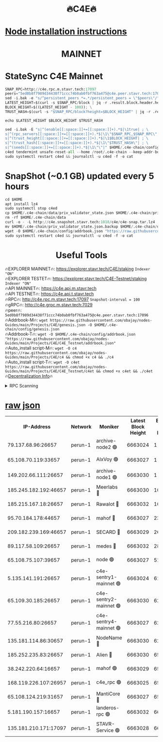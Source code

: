 <h1 align="center"> 🔥C4E🔥</h1>

[Node installation instructions](https://github.com/obajay/nodes-Guides/tree/main/Projects/C4E)
=

<h1 align="center"> MAINNET</h1>

# StateSync C4E Mainnet
```python
SNAP_RPC=http://c4e.rpc.m.stavr.tech:17097
peers="5ed0b8f7989d34438f71ccc74b0ab0fbf763a475@c4e.peer.stavr.tech:17096"
sed -i.bak -e "s/^persistent_peers *=.*/persistent_peers = \"$peers\"/" $HOME/.c4e-chain/config/config.toml
LATEST_HEIGHT=$(curl -s $SNAP_RPC/block | jq -r .result.block.header.height); \
BLOCK_HEIGHT=$((LATEST_HEIGHT - 100)); \
TRUST_HASH=$(curl -s "$SNAP_RPC/block?height=$BLOCK_HEIGHT" | jq -r .result.block_id.hash)

echo $LATEST_HEIGHT $BLOCK_HEIGHT $TRUST_HASH

sed -i.bak -E "s|^(enable[[:space:]]+=[[:space:]]+).*$|\1true| ; \
s|^(rpc_servers[[:space:]]+=[[:space:]]+).*$|\1\"$SNAP_RPC,$SNAP_RPC\"| ; \
s|^(trust_height[[:space:]]+=[[:space:]]+).*$|\1$BLOCK_HEIGHT| ; \
s|^(trust_hash[[:space:]]+=[[:space:]]+).*$|\1\"$TRUST_HASH\"| ; \
s|^(seeds[[:space:]]+=[[:space:]]+).*$|\1\"\"|" $HOME/.c4e-chain/config/config.toml
c4ed tendermint unsafe-reset-all --home /root/.c4e-chain --keep-addr-book
sudo systemctl restart c4ed && journalctl -u c4ed -f -o cat
```
# SnapShot (~0.1 GB) updated every 5 hours
```python
cd $HOME
apt install lz4
sudo systemctl stop c4ed
cp $HOME/.c4e-chain/data/priv_validator_state.json $HOME/.c4e-chain/priv_validator_state.json.backup
rm -rf $HOME/.c4e-chain/data
curl -o - -L http://c4e.snapshot.stavr.tech:1018/c4e/c4e-snap.tar.lz4 | lz4 -c -d - | tar -x -C $HOME/.c4e-chain --strip-components 2
mv $HOME/.c4e-chain/priv_validator_state.json.backup $HOME/.c4e-chain/data/priv_validator_state.json
wget -O $HOME/.c4e-chain/config/addrbook.json "https://raw.githubusercontent.com/obajay/nodes-Guides/main/Projects/C4E/addrbook.json"
sudo systemctl restart c4ed && journalctl -u c4ed -f -o cat
```
 <h1 align="center"> Useful Tools</h1>

🔥EXPLORER MAINNET🔥:  https://explorer.stavr.tech/C4E/staking            `Indexer "ON"` \
🔥EXPLORER TESTET🔥:   https://explorer.stavr.tech/C4E-Testnet/staking     `Indexer "ON"` \
🔥API MAINNET🔥:       https://c4e.api.m.stavr.tech \
🔥API TESTNET🔥:       https://c4e.api.t.stavr.tech \
🔥RPC🔥:               http://c4e.rpc.m.stavr.tech:17097                  `Snapshot-interval = 100` \
🔥gRPC🔥:              http://c4e.grpc.m.stavr.tech:7029 \
🔥peer🔥:              `5ed0b8f7989d34438f71ccc74b0ab0fbf763a475@c4e.peer.stavr.tech:17096` \
🔥Addrbook-M🔥:    ```wget https://raw.githubusercontent.com/obajay/nodes-Guides/main/Projects/C4E/genesis.json -O $HOME/.c4e-chain/config/genesis.json``` \
🔥Addrbook-T🔥:    ```wget -O $HOME/.c4e-chain/config/addrbook.json "https://raw.githubusercontent.com/obajay/nodes-Guides/main/Projects/C4E/C4E_Testnet/addrbook.json"``` \
🔥Auto_install script-M🔥: ```wget -O c4 https://raw.githubusercontent.com/obajay/nodes-Guides/main/Projects/C4E/c4 && chmod +x c4 && ./c4``` \
🔥Auto_install script-T🔥: ```wget -O c4et https://raw.githubusercontent.com/obajay/nodes-Guides/main/Projects/C4E/C4E_Testnet/c4et && chmod +x c4et && ./c4et``` \
🔥[Decentralization Info](https://github.com/obajay/StateSync-snapshots/tree/main/Projects/C4E/Decentralization)🔥




<details>
<summary>RPC Scanning</summary>

<h2 align="center"> We scan nodes in real time every 4 hours. And we provide the final result of RPC endpoints.
We cannot influence the operation of these nodes in any way. </h2>


```python
If Voting Power is higher than 0 --> then the Node is a validator of the network and may be subject to attack and be a potential threat to the chain.
```
```python
We marked such validators with a red symbol
```

</details>

[raw json](https://rpc-check.c4e.stavr.tech/c4e/rpc-c4e-result.json)
=



<table><tr><th>IP-Address</th><th>Network</th><th>Moniker</th><th>Latest Block Height</th><th>Earliest Block Height</th><th>Catching Up</th><th>Tx Index</th><th>Voting Power</th><th>Scan Time</th></tr><tr><td>79.137.68.96:26657</td><td>perun-1</td><td>archive-node2 🟢</td><td>6663024</td><td>1</td><td>False</td><td>on</td><td>0</td><td>2024-01-09T23:49:18.973243173UTC</td></tr><tr><td>65.108.70.119:33657</td><td>perun-1</td><td>AlxVoy 🟢</td><td>6663027</td><td>1</td><td>False</td><td>on</td><td>0</td><td>2024-01-09T23:49:33.351480883UTC</td></tr><tr><td>149.202.66.111:26657</td><td>perun-1</td><td>archive-node1 🟢</td><td>6663030</td><td>1</td><td>False</td><td>on</td><td>0</td><td>2024-01-09T23:49:49.447035187UTC</td></tr><tr><td>185.245.182.192:46657</td><td>perun-1</td><td>Meerlabs 🔴</td><td>6663030</td><td>1051501</td><td>False</td><td>on</td><td>527310</td><td>2024-01-09T23:49:54.827655780UTC</td></tr><tr><td>185.215.167.18:26657</td><td>perun-1</td><td>Rawalot 🔴</td><td>6663032</td><td>1090501</td><td>False</td><td>on</td><td>701423</td><td>2024-01-09T23:50:06.581468030UTC</td></tr><tr><td>95.70.184.178:44657</td><td>perun-1</td><td>mahof 🔴</td><td>6663027</td><td>2342001</td><td>False</td><td>off</td><td>1862169</td><td>2024-01-09T23:49:32.422310812UTC</td></tr><tr><td>209.182.239.169:46657</td><td>perun-1</td><td>SECARD 🔴</td><td>6663029</td><td>2616101</td><td>False</td><td>off</td><td>1136703</td><td>2024-01-09T23:49:46.664674906UTC</td></tr><tr><td>89.117.58.109:26657</td><td>perun-1</td><td>medes 🔴</td><td>6663032</td><td>2826001</td><td>False</td><td>off</td><td>1484927</td><td>2024-01-09T23:50:01.699682182UTC</td></tr><tr><td>65.108.75.107:39657</td><td>perun-1</td><td>node 🟢</td><td>6663027</td><td>5198801</td><td>False</td><td>on</td><td>0</td><td>2024-01-09T23:49:35.825374505UTC</td></tr><tr><td>5.135.141.191:26657</td><td>perun-1</td><td>c4e-sentry1-mainnet 🟢</td><td>6663024</td><td>6198001</td><td>False</td><td>on</td><td>0</td><td>2024-01-09T23:49:18.507357383UTC</td></tr><tr><td>65.109.30.185:26657</td><td>perun-1</td><td>c4e-sentry2-mainnet 🟢</td><td>6663030</td><td>6238301</td><td>False</td><td>on</td><td>0</td><td>2024-01-09T23:49:54.509762159UTC</td></tr><tr><td>77.55.216.80:26657</td><td>perun-1</td><td>c4e-sentry4-mainnet 🟢</td><td>6663027</td><td>6241001</td><td>False</td><td>on</td><td>0</td><td>2024-01-09T23:49:32.910820590UTC</td></tr><tr><td>135.181.114.86:30657</td><td>perun-1</td><td>NodeName 🔴</td><td>6663030</td><td>6284301</td><td>False</td><td>off</td><td>140495</td><td>2024-01-09T23:49:49.768051878UTC</td></tr><tr><td>185.252.235.83:26657</td><td>perun-1</td><td>Alien 🔴</td><td>6663030</td><td>6502501</td><td>False</td><td>on</td><td>1136703</td><td>2024-01-09T23:49:50.034980824UTC</td></tr><tr><td>38.242.220.64:16657</td><td>perun-1</td><td>mahof 🟢</td><td>6663029</td><td>6545801</td><td>False</td><td>off</td><td>0</td><td>2024-01-09T23:49:47.013491231UTC</td></tr><tr><td>168.119.226.107:26957</td><td>perun-1</td><td>c4e_rpc 🟢</td><td>6663025</td><td>6563025</td><td>False</td><td>on</td><td>0</td><td>2024-01-09T23:49:25.456173407UTC</td></tr><tr><td>65.108.124.219:31657</td><td>perun-1</td><td>MantiCore 🔴</td><td>6663027</td><td>6563027</td><td>False</td><td>off</td><td>193266</td><td>2024-01-09T23:49:32.000651586UTC</td></tr><tr><td>5.181.190.157:16657</td><td>perun-1</td><td>landeros-rpc 🟢</td><td>6663032</td><td>6651001</td><td>False</td><td>on</td><td>0</td><td>2024-01-09T23:50:06.204236512UTC</td></tr><tr><td>135.181.210.171:17097</td><td>perun-1</td><td>STAVR-Service 🟢</td><td>6663028</td><td>6660801</td><td>False</td><td>on</td><td>0</td><td>2024-01-09T23:49:38.188504708UTC</td></tr></table>
